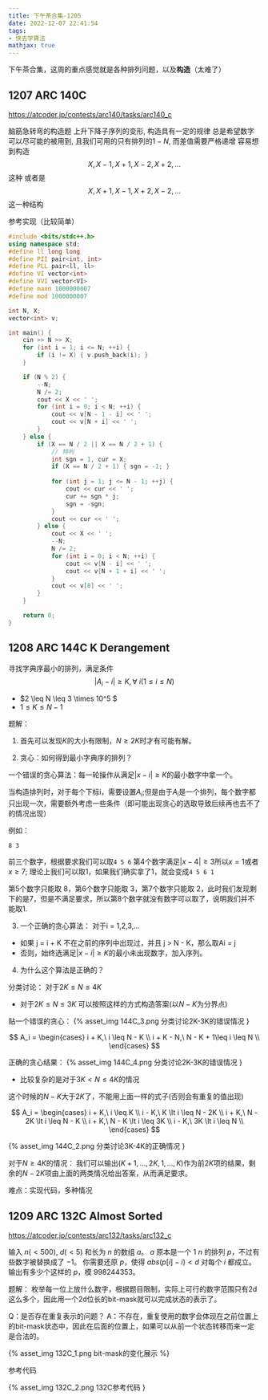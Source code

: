 ```yaml
---
title: 下午茶合集-1205
date: 2022-12-07 22:41:54
tags:
- 快去学算法
mathjax: true
---
```


下午茶合集，这周的重点感觉就是各种排列问题，以及**构造**（太难了）

<!-- more -->

## 1207 ARC 140C
https://atcoder.jp/contests/arc140/tasks/arc140_c

脑筋急转弯的构造题
上升下降子序列的变形, 构造具有一定的规律
总是希望数字可以尽可能的被用到, 且我们可用的只有排列的$1-N$, 而差值需要严格递增
容易想到构造
$$
X, X-1, X+1, X-2, X+2,...
$$
这种
或者是
$$
X, X+1, X-1, X+2, X-2,...
$$
这一种结构

参考实现（比较简单）
```cpp
#include <bits/stdc++.h>
using namespace std;
#define ll long long
#define PII pair<int, int>
#define PLL pair<ll, ll>
#define VI vector<int>
#define VVI vector<VI>
#define maxn 1000000007
#define mod 1000000007

int N, X;
vector<int> v;

int main() {
    cin >> N >> X;
    for (int i = 1; i <= N; ++i) {
        if (i != X) { v.push_back(i); }
    }

    if (N % 2) {
        --N;
        N /= 2;
        cout << X << ' ';
        for (int i = 0; i < N; ++i) {
            cout << v[N - 1 - i] << ' ';
            cout << v[N + i] << ' ';
        }
    } else {
        if (X == N / 2 || X == N / 2 + 1) {
            // 特判
            int sgn = 1, cur = X;
            if (X == N / 2 + 1) { sgn = -1; }
            
            for (int j = 1; j <= N - 1; ++j) {
                cout << cur << ' ';
                cur += sgn * j;
                sgn = -sgn;
            }
            cout << cur << ' ';
        } else {
            cout << X << ' ';
            --N;
            N /= 2;
            for (int i = 0; i < N; ++i) {
                cout << v[N - i] << ' ';
                cout << v[N + 1 + i] << ' ';
            }
            cout << v[0] << ' ';
        }
    }

    return 0;
}
```

## 1208 ARC 144C K Derangement

寻找字典序最小的排列，满足条件
$$
|A_i - i| \geq K, \forall\ i(1\leq i \leq N)
$$

- $2 \leq N \leq 3 \times 10^5 $
- $1 \leq K \leq N - 1$

题解：
1. 首先可以发现$K$的大小有限制，$N \ge 2K$时才有可能有解。

2. 贪心：如何得到最小字典序的排列？

一个错误的贪心算法：每一轮操作从满足$|x-i| \geq K$的最小数字中拿一个。

当构造排列时，对于每个下标i，需要设置$A_i$;但是由于$A_i$是一个排列，每个数字都只出现一次，需要额外考虑一些条件（即可能出现贪心的选取导致后续再也去不了的情况出现）

例如：
```
8 3
```
前三个数字，根据要求我们可以取`4 5 6`
第4个数字满足$|x - 4| \geq 3$所以$x = 1$或者$x \geq 7$; 理论上我们可以取1，如果我们确实拿了1，就会变成`4 5 6 1 `

第5个数字只能取 8，第6个数字只能取 3，第7个数字只能取 2，此时我们发现剩下的是7，但是不满足要求，所以第8个数字就没有数字可以取了，说明我们并不能取1.


3. 一个正确的贪心算法：
对于i = 1,2,3,...

- 如果 j = i + K 不在之前的序列中出现过，并且 j > N - K，那么取Ai = j
- 否则，始终选满足$|x - i|\geq K$的最小未出现数字，加入序列。

4. 为什么这个算法是正确的？

分类讨论：
对于$2K \leq N \leq 4K$

- 对于$2K\leq N \leq 3K$
可以按照这样的方式构造答案(以$N-K$为分界点)

贴一个错误的贪心：
{% asset_img 144C_3.png 分类讨论2K-3K的错误情况 }

$$
A_i = 
\begin{cases}
i + K,\ i \leq N - K \\
i + K - N,\ N - K + 1\leq i \leq N \\
\end{cases}
$$

正确的贪心结果：
{% asset_img 144C_4.png 分类讨论2K-3K的错误情况 }


- 比较复杂的是对于$3K\lt N \leq 4K$的情况

这个时候的$N - K$大于$2K$了，不能用上面一样的式子(否则会有重复的值出现)

$$
A_i = 
\begin{cases}
i + K,\ i \leq K \\
i - K,\ K \lt i \leq N - 2K \\
i + K,\ N - 2K \lt i \leq N - K \\
i + K,\ N - K \lt i \leq 3K \\
i - K,\ 3K \lt i \leq N \\
\end{cases}
$$

{% asset_img 144C_2.png 分类讨论3K-4K的正确情况 }

对于$N\geq 4K$的情况：
我们可以输出$(K+1,...,2K, 1,...,K)$作为前$2K$项的结果，剩余的$N-2K$项由上面的两类情况给出答案，从而满足要求。

难点：实现代码，多种情况

## 1209 ARC 132C Almost Sorted 

https://atcoder.jp/contests/arc132/tasks/arc132_c

输入 $n(\lt 500)$, $d(\lt 5)$ 和长为 $n$ 的数组 $a$。
$a$ 原本是一个 $1~n$ 的排列 $p$，不过有些数字被替换成了 $-1$。
你需要还原 $p$，使得 $abs(p[i]-i) \lt d$ 对每个 $i$ 都成立。
输出有多少个这样的 $p$，模 $998244353$。

题解：
枚举每一位上放什么数字，根据题目限制，实际上可行的数字范围只有2d这么多个，因此用一个2d位长的bit-mask就可以完成状态的表示了。

Q：是否存在重复表示的问题？
A：不存在，重复使用的数字会体现在之前位置上的bit-mask状态中，因此在后面的位置上，如果可以从前一个状态转移而来一定是合法的。

{% asset_img 132C_1.png bit-mask的变化展示 %}

参考代码

{% asset_img 132C_2.png 132C参考代码 }